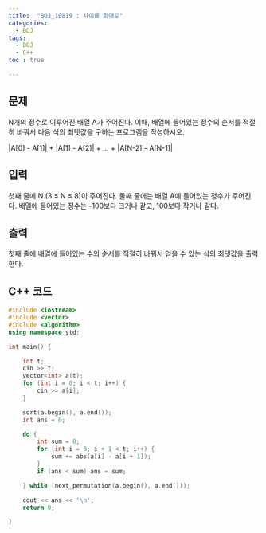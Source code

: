 ```yaml
---
title:  "BOJ_10819 : 차이를 최대로"
categories: 
  - BOJ
tags:
  - BOJ
  - C++
toc : true

---
```



## 문제

N개의 정수로 이루어진 배열 A가 주어진다. 이때, 배열에 들어있는 정수의 순서를 적절히 바꿔서 다음 식의 최댓값을 구하는 프로그램을 작성하시오.

|A[0] - A[1]| + |A[1] - A[2]| + ... + |A[N-2] - A[N-1]|

## 입력

첫째 줄에 N (3 ≤ N ≤ 8)이 주어진다. 둘째 줄에는 배열 A에 들어있는 정수가 주어진다. 배열에 들어있는 정수는 -100보다 크거나 같고, 100보다 작거나 같다.

## 출력

첫째 줄에 배열에 들어있는 수의 순서를 적절히 바꿔서 얻을 수 있는 식의 최댓값을 출력한다.



## C++ 코드
```c++
#include <iostream>
#include <vector>
#include <algorithm>
using namespace std;

int main() {

	int t;
	cin >> t;
	vector<int> a(t);
	for (int i = 0; i < t; i++) {
		cin >> a[i];
	}

	sort(a.begin(), a.end());
	int ans = 0;

	do {
		int sum = 0;
		for (int i = 0; i + 1 < t; i++) {
			sum += abs(a[i] - a[i + 1]);
		}
		if (ans < sum) ans = sum;

	} while (next_permutation(a.begin(), a.end()));

	cout << ans << '\n';
	return 0;

}
```

